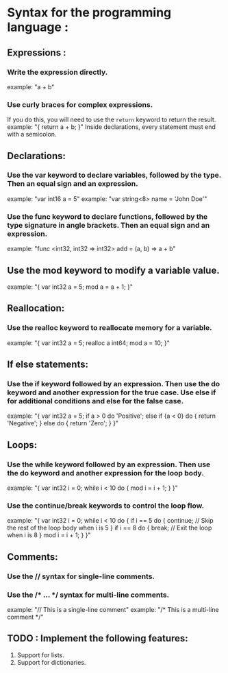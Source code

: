 # Syntax for the programming language :

## Expressions :

### Write the expression directly. 
example: "a + b"

### Use curly braces for complex expressions.
If you do this, you will need to use the `return` keyword to return the result.
example: "{
    return a + b;
}"
Inside declarations, every statement must end with a semicolon.

## Declarations:

### Use the var keyword to declare variables, followed by the type. Then an equal sign and an expression.
example: "var int16 a = 5"
example: "var string<8> name = 'John Doe'"

### Use the func keyword to declare functions, followed by the type signature in angle brackets. Then an equal sign and an expression.
example: "func <int32, int32 => int32> add = (a, b) => a + b"

## Use the mod keyword to modify a variable value.
example: "{
    var int32 a = 5;
    mod a = a + 1;
}"

## Reallocation:

### Use the realloc keyword to reallocate memory for a variable.
example: "{
    var int32 a = 5;
    realloc a int64;
    mod a = 10;
}"

## If else statements:

### Use the if keyword followed by an expression. Then use the do keyword and another expression for the true case. Use else if for additional conditions and else for the false case.
example: "{
    var int32 a = 5;
    if a > 0 do 
        'Positive';
    else if {a < 0} do {
        return 'Negative';
    } else do {
        return 'Zero';
    }
}"

## Loops:
### Use the while keyword followed by an expression. Then use the do keyword and another expression for the loop body.
example: "{
    var int32 i = 0;
    while i < 10 do {
        mod i = i + 1;
    }
}"
### Use the continue/break keywords to control the loop flow.
example: "{
    var int32 i = 0;
    while i < 10 do {
        if i == 5 do {
            continue; // Skip the rest of the loop body when i is 5
        }
        if i == 8 do {
            break; // Exit the loop when i is 8
        }
        mod i = i + 1;
    }
}"

## Comments:
### Use the // syntax for single-line comments.
### Use the /* ... */ syntax for multi-line comments.
example: "// This is a single-line comment"
example: "/* This is a
multi-line comment */"

## TODO : Implement the following features:
1. Support for lists.
2. Support for dictionaries.
